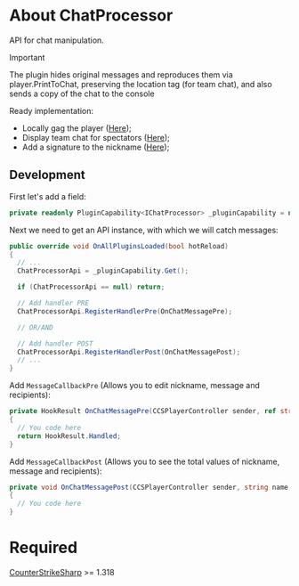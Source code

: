 # About ChatProcessor

API for chat manipulation.

> [!IMPORTANT]
> The plugin hides original messages and reproduces them via player.PrintToChat, preserving the location tag (for team chat), and also sends a copy of the chat to the console

Ready implementation: 
* Locally gag the player ([Here](https://github.com/TouchMe-Inc/cs2_chat_processor/tree/main/ChatProcessorLocalGag/));
* Display team chat for spectators ([Here](https://github.com/TouchMe-Inc/cs2_chat_processor/tree/main/ChatProcessorSpecViewEx/));
* Add a signature to the nickname ([Here](https://github.com/TouchMe-Inc/cs2_chat_processor/tree/main/ChatProcessorTags/));

## Development

First let's add a field:
```c#
private readonly PluginCapability<IChatProcessor> _pluginCapability = new("ChatProcessor");
```

Next we need to get an API instance, with which we will catch messages:
```c#
public override void OnAllPluginsLoaded(bool hotReload)
{
  // ... 
  ChatProcessorApi = _pluginCapability.Get();

  if (ChatProcessorApi == null) return;

  // Add handler PRE
  ChatProcessorApi.RegisterHandlerPre(OnChatMessagePre);

  // OR/AND

  // Add handler POST
  ChatProcessorApi.RegisterHandlerPost(OnChatMessagePost);
  // ...    
}
```

Add `MessageCallbackPre` (Allows you to edit nickname, message and recipients):
```c#
private HookResult OnChatMessagePre(CCSPlayerController sender, ref string name, ref string message, ref List<CCSPlayerController> recipients, ref ChatFlags flags)
{
  // You code here
  return HookResult.Handled;
}
```

Add `MessageCallbackPost` (Allows you to see the total values ​​of nickname, message and recipients):
```c#
private void OnChatMessagePost(CCSPlayerController sender, string name, string message, List<CCSPlayerController> recipients, ChatFlags flags)
{
  // You code here
}
```

# Required
[CounterStrikeSharp](https://github.com/roflmuffin/CounterStrikeSharp) >= 1.318
